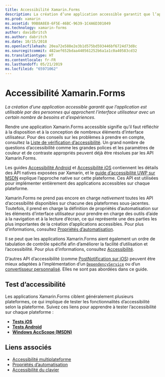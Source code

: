 ```yaml
---
title: Accessibilité Xamarin.Forms
description: La création d’une application accessible garantit que l’application est utilisable par des personnes qui approchent l’interface utilisateur avec un certain nombre de besoins et d’expériences.
ms.prod: xamarin
ms.assetid: 99B8A8E8-6F5E-46BC-9639-1C4A6D301049
ms.technology: xamarin-forms
author: davidbritch
ms.author: dabritch
ms.date: 10/15/2018
ms.openlocfilehash: 20ea72e588e2e3b1d575bd593446bf6724d73d8c
ms.sourcegitcommit: 482aef652bdaa440561252b6a1a1c0a40583cd32
ms.translationtype: HT
ms.contentlocale: fr-FR
ms.lasthandoff: 05/21/2019
ms.locfileid: "65971062"
---
```

# <a name="xamarinforms-accessibility"></a>Accessibilité Xamarin.Forms

_La création d’une application accessible garantit que l’application est utilisable par des personnes qui approchent l’interface utilisateur avec un certain nombre de besoins et d’expériences._

Rendre une application Xamarin.Forms accessible signifie qu’il faut réfléchir à la disposition et à la conception de nombreux éléments d’interface utilisateur. Pour des conseils sur les problèmes à prendre en compte, consultez la [Liste de vérification d’accessibilité](~/cross-platform/app-fundamentals/accessibility.md). Un grand nombre de questions d’accessibilité comme les grandes polices et les paramètres de couleur et de contraste appropriés peuvent déjà être résolues par les API Xamarin.Forms.

Les guides [Accessibilité Android](~/android/app-fundamentals/accessibility.md) et [Accessibilité iOS](~/ios/app-fundamentals/accessibility.md) contiennent les détails des API natives exposées par Xamarin, et le [guide d’accessibilité UWP sur MSDN](https://msdn.microsoft.com/windows/uwp/accessibility/basic-accessibility-information) explique l’approche native sur cette plateforme. Ces API est utilisées pour implémenter entièrement des applications accessibles sur chaque plateforme.

Xamarin.Forms ne prend pas encore en charge *nativement* toutes les API d’accessibilité disponibles sur chacune des plateformes sous-jacentes. Toutefois, il prend en charge la définition de propriétés d’automatisation sur les éléments d’interface utilisateur pour prendre en charge des outils d’aide à la navigation et à la lecture d’écran, ce qui représente une des parties les plus importantes de la création d’applications accessibles. Pour plus d’informations, consultez [Propriétés d’automatisation](~/xamarin-forms/app-fundamentals/accessibility/automation-properties.md).

Il se peut que les applications Xamarin.Forms aient également un ordre de tabulation de contrôle spécifié afin d’améliorer la facilité d’utilisation et l’accessibilité. Pour plus d’informations, consultez [Accessibilité](~/xamarin-forms/app-fundamentals/accessibility/keyboard.md).

D’autres API d’accessibilité (comme [PostNotification sur iOS](~/ios/app-fundamentals/accessibility.md)) peuvent être mieux adaptées à l’implémentation d’un [`DependencyService`](~/xamarin-forms/app-fundamentals/dependency-service/index.md) ou d’un [convertisseur personnalisé](~/xamarin-forms/app-fundamentals/custom-renderer/index.md). Elles ne sont pas abordées dans ce guide.

## <a name="testing-accessibility"></a>Test d’accessibilité

Les applications Xamarin.Forms ciblent généralement plusieurs plateformes, ce qui implique de tester les fonctionnalités d’accessibilité selon la plateforme. Suivez ces liens pour apprendre à tester l’accessibilité sur chaque plateforme :

- [**Tests iOS**](~/ios/app-fundamentals/accessibility.md)
- [**Tests Android**](~/android/app-fundamentals/accessibility.md)
- [**Windows AccScope (MSDN)** ](https://msdn.microsoft.com/library/windows/desktop/dn433239)

## <a name="related-links"></a>Liens associés

- [Accessibilité multiplateforme](~/cross-platform/app-fundamentals/accessibility.md)
- [Propriétés d’automatisation](~/xamarin-forms/app-fundamentals/accessibility/automation-properties.md)
- [Accessibilité du clavier](~/xamarin-forms/app-fundamentals/accessibility/keyboard.md)

